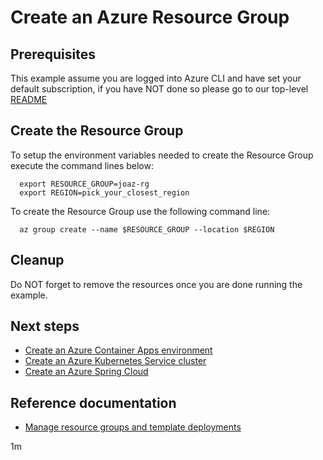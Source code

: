 
# Create an Azure Resource Group

## Prerequisites

This example assume you are logged into Azure CLI and have set your default
subscription, if you have NOT done so please go to our top-level
[README](../../README.md)

## Create the Resource Group

To setup the environment variables needed to create the Resource Group execute
the command lines below:

<!-- workflow.run()
  if [[ -z $REGION ]]; then
    export REGION=westus
  fi

  -->
<!-- workflow.cron(0 11 * * 2) -->
<!-- workflow.skip() -->
```shell
  export RESOURCE_GROUP=joaz-rg
  export REGION=pick_your_closest_region
```

<!-- workflow.run()
  if [[ -z $RESOURCE_GROUP ]]; then
    export RESOURCE_GROUP=joaz-rg-$RANDOM
    echo "Using '"$RESOURCE_GROUP"' as resource group"
  fi

  -->

To create the Resource Group use the following command line:

```shell
  az group create --name $RESOURCE_GROUP --location $REGION
```

<!-- workflow.directOnly()
  export RESULT=$(az group show --name $RESOURCE_GROUP --output tsv --query properties.provisioningState)
  az group delete --name $RESOURCE_GROUP --yes || true
  if [[ "$RESULT" != Succeeded ]]; then
    exit 1
  fi

  -->

## Cleanup

Do NOT forget to remove the resources once you are done running the example.

## Next steps

* [Create an Azure Container Apps environment](../../containerapp/create-environment/README.md)
* [Create an Azure Kubernetes Service cluster](../../containers/aks/create/README.md)
* [Create an Azure Spring Cloud](../../compute/spring-cloud/create/README.md)

## Reference documentation

* [Manage resource groups and template deployments](https://docs.microsoft.com/cli/azure/group)

1m
